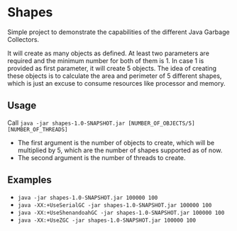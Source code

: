 # Shapes
Simple project to demonstrate the capabilities of the different Java Garbage Collectors.

It will create as many objects as defined. At least two parameters are required and the minimum number for both of them is 1. In case 1 is provided as first parameter, it will create 5 objects.
The idea of creating these objects is to calculate the area and perimeter of 5 different shapes, which is just an excuse to consume resources like processor and memory.

## Usage
Call `java -jar shapes-1.0-SNAPSHOT.jar [NUMBER_OF_OBJECTS/5] [NUMBER_OF_THREADS]`
- The first argument is the number of objects to create, which will be multiplied by 5, which are the number of shapes supported as of now.
- The second argument is the number of threads to create.

## Examples
- `java -jar shapes-1.0-SNAPSHOT.jar 100000 100`
- `java -XX:+UseSerialGC -jar shapes-1.0-SNAPSHOT.jar 100000 100`
- `java -XX:+UseShenandoahGC -jar shapes-1.0-SNAPSHOT.jar 100000 100`
- `java -XX:+UseZGC -jar shapes-1.0-SNAPSHOT.jar 100000 100`